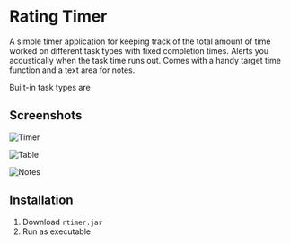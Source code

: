 # Rating Timer

A simple timer application for keeping track of the total amount of time worked on different task types with fixed completion times. Alerts you acoustically when the task time runs out. Comes with a handy target time function and a text area for notes.

Built-in task types are 

## Screenshots

![Timer](https://i.imgur.com/sxdyN65.png)

![Table](https://i.imgur.com/azwmrVK.png)

![Notes](https://i.imgur.com/yznJin4.png)

## Installation

1. Download `rtimer.jar`
2. Run as executable
